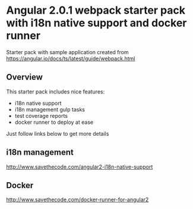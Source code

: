 #  Angular 2.0.1 webpack starter pack with i18n native support and docker runner

Starter pack with sample application created from https://angular.io/docs/ts/latest/guide/webpack.html

## Overview

This starter pack includes nice features:

* i18n native support
* i18n management gulp tasks
* test coverage reports
* docker runner to deploy at ease

Just follow links below to get more details

## i18n management

http://www.savethecode.com/angular2-i18n-native-support

## Docker
http://www.savethecode.com/docker-runner-for-angular2